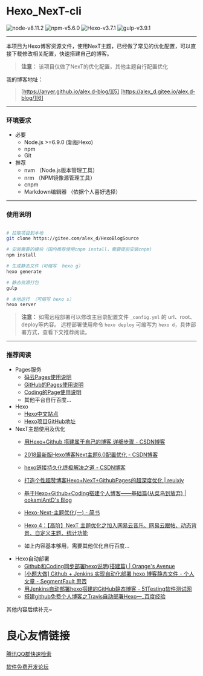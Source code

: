 # **Hexo_NexT-cli**
![node-v8.11.2][1]
![npm-v5.6.0][2]
![Hexo-v3.7.1][3]
![gulp-v3.9.1][4]

---

本项目为Hexo博客资源文件，使用NexT主题，已经做了常见的优化配置，可以直接下载修改相关配置，快速搭建自己的博客。

> **注意：** 该项目仅做了NexT的优化配置，其他主题自行配置优化

我的博客地址：
> [https://anyer.github.io/alex.d-blog/][5]
> [https://alex_d.gitee.io/alex.d-blog/][6]

---

### **环境要求**

- 必要
	- Node.js  >=6.9.0 (新版Hexo)
	- npm
	- Git
- 推荐
	- nvm （Node.js版本管理工具）
	- nrm （NPM镜像源管理工具）
	- cnpm
	- Markdown编辑器 （依据个人喜好选择）

---


### **使用说明**

``` bash

# 拉取项目到本地
git clone https://gitee.com/alex_d/HexoBlogSource

# 安装需要的模块（国内推荐使用cnpm install，需要提前安装cnpm)
npm install

# 生成静态文件（可缩写  hexo g）
hexo generate

# 静态资源打包
gulp

# 本地运行 （可缩写 hexo s）
hexo server

```


> **注意：** 如需远程部署可以修改主目录配置文件 `_config.yml` 的 url、root、deploy等内容。
> 远程部署使用命令 `hexo deploy` 可缩写为 `hexo d`，具体部署方式，查看下文推荐阅读。

---

###  **推荐阅读**

- Pages服务
	- [码云Pages使用说明][7]
	- [GitHub的Pages使用说明][8]
	- [Coding的Page使用说明][9]
	- 其他平台自行百度...
- Hexo
	- [Hexo中文站点][10]
	- [Hexo项目GitHub地址][11]
- NexT主题使用及优化
	- [用Hexo+Github 搭建属于自己的博客 详细步骤 - CSDN博客][12]
	- [2018最新版Hexo博客Next主题6.0配置优化 - CSDN博客][13]
	- [hexo链接持久化终极解决之道 - CSDN博客][14]
	- [打造个性超赞博客Hexo+NexT+GithubPages的超深度优化 | reuixiy][15]
	- [基于Hexo+Github+Coding搭建个人博客——基础篇(从菜鸟到放弃) | ookamiAntD's Blog][16]
	- [Hexo-Next-主题优化(一) - 简书][17]
	- [Hexo 4：【高阶】NexT 主题优化之加入网易云音乐、网易云跟帖、动态背景、自定义主题、统计功能][18]
	
	- 如上内容基本够用，需要其他优化自行百度...
- Hexo自动部署
	- [Github和Coding同步部署hexo说明(搭建篇) | Orange's Avenue][19]
	- [\[小题大做\] Github + Jenkins 实现自动化部署 hexo 博客静态文件 - 个人文章 - SegmentFault 思否][20]
	- [用Jenkins自动部署hexo搭建的GitHub静态博客 - 51Testing软件测试网][21]
	- [搭建github免费个人博客之Travis自动部署Hexo一_百度经验][22]

其他内容后续补充~


  [1]: https://img.shields.io/badge/node-v8.11.2-green.svg
  [2]: https://img.shields.io/badge/npm-v5.6.0-brightgreen.svg
  [3]: https://img.shields.io/badge/hexo-v3.7.1-blue.svg
  [4]: https://img.shields.io/badge/gulp-v3.9.1-orange.svg
  [5]: https://anyer.github.io/alex.d-blog/
  [6]: https://alex_d.gitee.io/alex.d-blog/
  [7]: http://git.mydoc.io/?t=154714
  [8]: https://pages.github.com/
  [9]: https://coding.net/pages/
  [10]: https://hexo.io/zh-cn/
  [11]: https://github.com/hexojs/hexo
  [12]: https://blog.csdn.net/wilver/article/details/75246428
  [13]: 2018%E6%9C%80%E6%96%B0%E7%89%88Hexo%E5%8D%9A%E5%AE%A2Next%E4%B8%BB%E9%A2%986.0%E9%85%8D%E7%BD%AE%E4%BC%98%E5%8C%96%20-%20CSDN%E5%8D%9A%E5%AE%A2
  [14]: https://blog.csdn.net/yanzi1225627/article/details/77761488
  [15]: https://reuixiy.github.io/technology/computer/computer-aided-art/2017/06/09/hexo-next-optimization.html
  [16]: http://yangbingdong.com/2017/build-blog-hexo-base/
  [17]: https://www.jianshu.com/p/3ff20be8574c
  [18]: http://cherryblog.site/Hexo-high-level-tutorialcloudmusic,bg-customthemes-statistical.html
  [19]: https://linky-fan.github.io/2018/03/08/gitandcoding/
  [20]: https://segmentfault.com/a/1190000009232463
  [21]: http://www.51testing.com/html/90/n-3725690.html
  [22]: https://jingyan.baidu.com/article/359911f5a3744657fe030683.html

 # 良心友情链接

[腾讯QQ群快速检索](http://u.720life.cn/s/8cf73f7c)

[软件免费开发论坛](http://u.720life.cn/s/bbb01dc0)